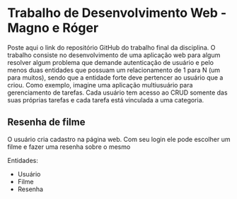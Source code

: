 # Trabalho de Desenvolvimento Web - Magno e Róger
Poste aqui o link do repositório GitHub do trabalho final da disciplina. O trabalho consiste no desenvolvimento de uma aplicação web para algum resolver algum problema que demande autenticação de usuário e pelo menos duas entidades que possuam um relacionamento de 1 para N (um para muitos), sendo que a entidade forte deve pertencer ao usuário que a criou. Como exemplo, imagine uma aplicação multiusuário para gerenciamento de tarefas. Cada usuário tem acesso ao CRUD somente das suas próprias tarefas e cada tarefa está vinculada a uma categoria.

## Resenha de filme
O usuário cria cadastro na página web. Com seu login ele pode escolher um filme e fazer uma resenha sobre o mesmo

Entidades:
- Usuário
- Filme
- Resenha
